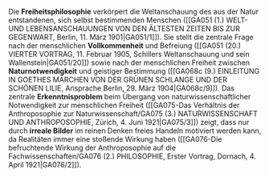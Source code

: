 
Die **Freiheitsphilosophie** verkörpert die Weltanschauung des aus der Natur entstandenen, sich selbst bestimmenden Menschen ([[GA051 (1.) WELT- UND LEBENSANSCHAUUNGEN VON DEN ÄLTESTEN ZEITEN BIS ZUR GEGENWART, Berlin, 11. März 1901|GA051/1]]). Sie stellt die zentrale Frage nach der menschlichen **Vollkommenheit** und Befreiung ([[GA051 (20.) VIERTER VORTRAG, 11. Februar 1905, Schillers Weltanschauung und sein Wallenstein|GA051/20]]) sowie nach der menschlichen Freiheit zwischen **Naturnotwendigkeit** und geistiger Bestimmung ([[GA068c (9.) EINLEITUNG IN GOETHES MÄRCHEN VON DER GRÜNEN SCHLANGE UND DER SCHÖNEN LILIE, Ansprache Berlin, 29. März 1904|GA068c/9]]). Das zentrale **Erkenntnisproblem** beim Übergang von naturwissenschaftlicher Notwendigkeit zur menschlichen Freiheit ([[GA075-Das Verhältnis der Anthroposophie zur Naturwissenschaft/GA075 (3.) NATURWISSENSCHAFT UND ANTHROPOSOPHIE, Zürich, 4. Juni 1921|GA075/3]]) zeigt, dass nur durch **irreale Bilder** im reinen Denken freies Handeln motiviert werden kann, da Realitäten immer eine stoßende Wirkung haben ([[GA076-Die befruchtende Wirkung der Anthroposophie auf die Fachwissenschaften/GA076 (2.) PHILOSOPHIE, Erster Vortrag, Dornach, 4. April 1921|GA076/2]]).
